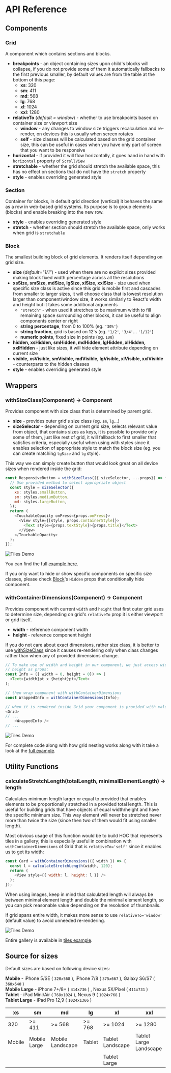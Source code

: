 # API Reference

## Components

### Grid
A component which contains sections and blocks.

- **breakpoints** - an object containing sizes upon child's blocks will collapse, if you do not provide some of them it automatically fallbacks to the first previous smaller, by default values are from the table at the bottom of this page:
  - **xs**: 320
  - **sm**: 411
  - **md**: 568
  - **lg**: 768
  - **xl**: 1024
  - **xxl**: 1280
- **relativeTo** (_default = window_) - whether to use breakpoints based on container size or viewport size
  - **window** - any changes to window size triggers recalculation and re-render, on devices this is usually when screen rotates
  - **self** - size classes will be calculated based on the grid container size, this can be useful in cases when you have only part of screen that you want to be responsive
- **horizontal** - if provided it will flow horizontally, it goes hand in hand with `horizontal` property of `ScrollView`
- **stretchable** - whether the grid should stretch the available space, this has no effect on sections that do not have the `stretch` property
- **style** - enables overriding generated style

### Section
Container for blocks, in default grid direction (vertical) it behaves the same as a row in web-based grid systems. Its purpose is to group elements (blocks) and enable breaking into the new row.
- **style** - enables overriding generated style
- **stretch** - whether section should stretch the available space, only works when grid is `stretchable`

### Block
The smallest building block of grid elements. It renders itself depending on grid size.

- **size** (_default="1/1"_) - used when there are no explicit sizes provided making block fixed width percentage across all the resolutions
- **xsSize, smSize, mdSize, lgSize, xlSize, xxlSize** - size used when specific size class is active since this grid is mobile first and cascades from smaller to larger sizes, it will choose class that is lowest resolution larger than component/window size, it works similarly to React's width and height but it takes some additional arguments 
  - `"stretch"` - when used it stretches to be maximum width to fill remaining space surrounding other blocks, it can be useful to align components center or right
  - **string percentage**, from 0 to 100% (eg. `'30%'`)
  - **string fraction**, grid is based on 12's (eg. `'1/2'`, `'3/4'`... `'1/12'`)
  - **numeric points**, fixed size in points (eg. `100`)
- **hidden, xsHidden, smHidden, mdHidden, lgHidden, xlHidden, xxlHidden** - just like sizes, it will hide element attribute depending on current size
- **visible, xsVisible, smVisible, mdVisible, lgVisible, xlVisible, xxlVisible** - counterparts to the hidden classes
- **style** - enables overriding generated style

## Wrappers
### withSizeClass(Component) → Component

Provides component with size class that is determined by parent grid.

- **size** - provides outer grid's size class (eg. `sm`, `lg`...)
- **sizeSelector** - depending on current grid size, selects relevant value from object, that contains sizes as keys, it is possible to provide only some of them, just like rest of grid, it will fallback to first smaller that satisfies criteria, especially useful when using with styles since it enables selection of appropriate style to match the block size (eg. you can create matching `lgSize` and `lg` style).

This way we can simply create button that would look great on all device sizes when rendered inside the grid:

```javascript
const ResponsiveButton = withSizeClass(({ sizeSelector, ...props}) => {
  // Use provided method to select appropriate object
  const style = sizeSelector({
    xs: styles.smallButton,
    sm: styles.mediumButton,
    md: styles.largeButton,
  });
  return (
    <TouchableOpacity onPress={props.onPress}>
      <View style={[style, props.containerStyle]}>
        <Text style={props.textStyle}>{props.title}</Text>
      </View>
    </TouchableOpacity>
  );
});

```

![Tiles Demo](../images/withSizeClass.gif)

You can find the full [example here](../../examples/withSizeClass.js).

If you only want to hide or show specific components on specific size classes, please check [Block](#block)'s `Hidden` props that conditionally hide component.

### withContainerDimensions(Component) → Component

Provides component with current `width` and `height` that first outer grid uses to determine size, depending on grid's `relativeTo` prop it is either viewport or grid itself.

- **width** - reference component width
- **height** - reference component height

If you do not care about exact dimensions, rather size class, it is better to use [withSizeClass](#withsizeclasscomponent--component) since it causes re-rendering only when class changes rather than when any of provided dimensions change.

```javascript
// To make use of width and height in our component, we just access width and 
// height as props:
const Info = ({ width = 0, height = 0}) => (
  <Text>{width}pt x {height}pt</Text>
);

// then wrap component with withContainerDimensions
const WrappedInfo = withContainerDimensions(Info);

// when it is rendered inside Grid your component is provided with values.
<Grid>
// ...
    <WrappedInfo />
// ...
```

![Tiles Demo](../images/withContainerDimensions.gif)

For complete code along with how grid nesting works along with it take a look at the [full example](../../examples/withContainerDimensions.js).


## Utility Functions

### calculateStretchLength(totalLength, minimalElementLength) → length

Calculates minimum length larger or equal to provided that enables elements to be proportionally stretched in a provided total length. This is useful for building grids that have objects of equal width/height and have the specific minimum size. This way element will never be stretched never more than twice the size (since then two of them would fit using smaller length). 

Most obvious usage of this function would be to build HOC that represents tiles in a gallery; this is especially useful in combination with `withContainerDimensions` of Grid that is `relativeTo='self'` since it enables us to get its width:

```javascript
const Card = withContainerDimensions(({ width }) => {
  const l = calculateStretchLength(width, 120);
  return (
    <View style={{ width: l, height: l }} />
  );
});
```

When using images, keep in mind that calculated length will always be between minimal element length and double the minimal element length, so you can pick reasonable value depending on the resolution of thumbnails.

If grid spans entire width, it makes more sense to use `relativeTo='window'` (default value) to avoid unneeded re-rendering.

![Tiles Demo](../images/tiles.gif)

Entire gallery is available in [tiles example](../../examples/tiles.js).


## Source for sizes

Default sizes are based on following device sizes:

 **Mobile** - iPhone 5/SE ( `320x568` ), iPhone 7/8 ( `375x667` ), Galaxy S6/S7 ( `360x640` )  
 **Mobile Large** - iPhone 7+/8+ ( `414x736` ) , Nexus 5X/Pixel ( `411x731` )  
 **Tablet** - iPad Mini/Air ( `768x1024` ), Nexus 9 ( `1024x768` )  
 **Tablet Large** - iPad Pro 12,9 ( `1024x1366` )


| xs     | sm           | md               | lg     | xl               | xxl                    |
|--------|--------------|------------------|--------|------------------|------------------------|
| 320    | >= 411       | >= 568           | >= 768 | >= 1024          | >= 1280                |
| Mobile | Mobile Large | Mobile Landscape | Tablet | Tablet Landscape | Tablet Large Landscape |
|        |              |                  |        | Tablet Large     |                        |

